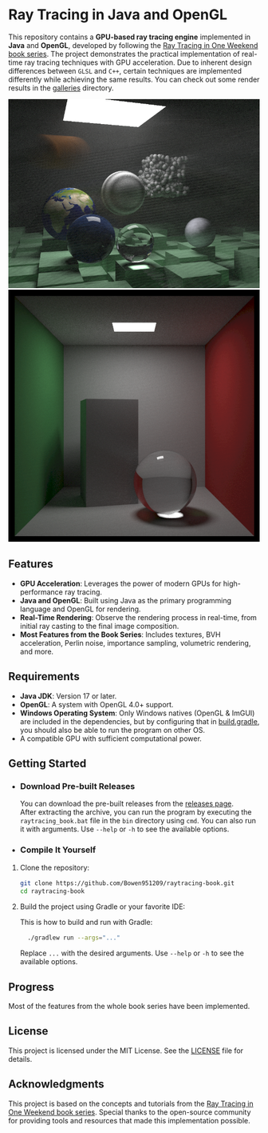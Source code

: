 # Ray Tracing in Java and OpenGL

This repository contains a **GPU-based ray tracing engine** implemented in **Java** and **OpenGL**, developed by 
following the [Ray Tracing in One Weekend book series](https://raytracing.github.io/). The project demonstrates the practical implementation of
real-time ray tracing techniques with GPU acceleration. Due to inherent design differences between `GLSL` and `C++`,
certain techniques are implemented differently while achieving the same results. You can check out some render results
in the [galleries](./galleries) directory.

![book 2 final scene](./galleries/book2_final(scene8).png)
![book 3 final scene](./galleries/book3_final(scene6).png)

## Features
- **GPU Acceleration**: Leverages the power of modern GPUs for high-performance ray tracing.
- **Java and OpenGL**: Built using Java as the primary programming language and OpenGL for rendering.
- **Real-Time Rendering**: Observe the rendering process in real-time, from initial ray casting to the final image composition.
- **Most Features from the Book Series**: Includes textures, BVH acceleration, Perlin noise, importance
sampling, volumetric rendering, and more.

## Requirements
- **Java JDK**: Version 17 or later.
- **OpenGL**: A system with OpenGL 4.0+ support.
- **Windows Operating System**: Only Windows natives (OpenGL & ImGUI) are included in the dependencies, but by 
configuring that in [build.gradle](./build.gradle), you should also be able to run the program on other OS.
- A compatible GPU with sufficient computational power.

## Getting Started
- ### Download Pre-built Releases
  You can download the pre-built releases from the [releases page](https://github.com/Bowen951209/raytracing-book/releases).  
  After extracting the archive, you can run the program by executing the `raytracing_book.bat` file in the `bin`
  directory using `cmd`. You can also run it with arguments. Use `--help` or `-h` to see the available options.


- ### Compile It Yourself
1. Clone the repository:
   ```bash  
   git clone https://github.com/Bowen951209/raytracing-book.git  
   cd raytracing-book  
   ```
2. Build the project using Gradle or your favorite IDE:

   This is how to build and run with Gradle:
   ```bash
     ./gradlew run --args="..."
   ```
   Replace `...` with the desired arguments. Use `--help` or `-h` to see the available options.

## Progress
Most of the features from the whole book series have been implemented.

## License
This project is licensed under the MIT License. See the [LICENSE](./LICENSE) file for details.  

## Acknowledgments
This project is based on the concepts and tutorials from the [Ray Tracing in One Weekend book series](https://raytracing.github.io/). Special
thanks to the open-source community for providing tools and resources that made this implementation possible.